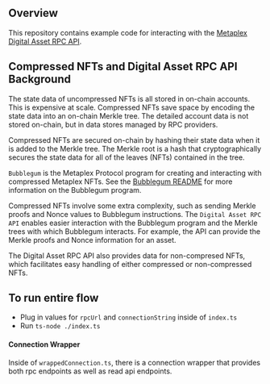 ## Overview

This repository contains example code for interacting with the [Metaplex Digital Asset RPC API](https://github.com/metaplex-foundation/digital-asset-rpc-infrastructure).

## Compressed NFTs and Digital Asset RPC API Background

The state data of uncompressed NFTs is all stored in on-chain accounts.  This is expensive at scale.  Compressed NFTs save space by encoding the state data into an on-chain Merkle tree.  The detailed account data is not stored on-chain, but in data stores managed by RPC providers.

Compressed NFTs are secured on-chain by hashing their state data when it is added to the Merkle tree.  The Merkle root is a hash that cryptographically secures the state data for all of the leaves (NFTs) contained in the tree.

`Bubblegum` is the Metaplex Protocol program for creating and interacting with compressed Metaplex NFTs.  See the [Bubblegum README](https://github.com/metaplex-foundation/metaplex-program-library/blob/master/bubblegum/program/README.md) for more information on the Bubblegum program.

Compressed NFTs involve some extra complexity, such as sending Merkle proofs and Nonce values to Bubblegum instructions.  The `Digital Asset RPC API` enables easier interaction with the Bubblegum program and the Merkle trees with which Bubblegum interacts.  For example, the API can provide the Merkle proofs and Nonce information for an asset.

The Digital Asset RPC API also provides data for non-compresed NFTs, which facilitates easy handling of either compressed or non-compressed NFTs.


## To run entire flow
- Plug in values for `rpcUrl` and `connectionString` inside of `index.ts`
- Run `ts-node ./index.ts` 

#### Connection Wrapper
Inside of `wrappedConnection.ts`, there is a connection wrapper that provides both rpc endpoints as well as read api endpoints.


